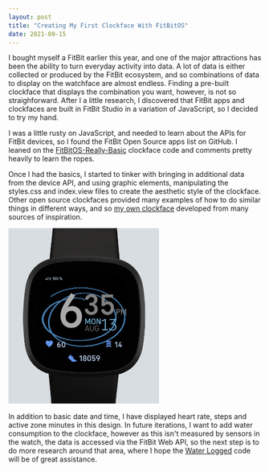 ```yaml
---
layout: post
title: "Creating My First Clockface With FitBitOS"
date: 2021-09-15
---
```


I bought myself a FitBit earlier this year, and one of the major attractions has been the
ability to turn everyday activity into data. A lot of data is either collected or produced
by the FitBit ecosystem, and so combinations of data to display on the watchface are almost 
endless. Finding a pre-built clockface that displays the combination you want, however, is 
not so straighforward. After I a little research, I discovered that FitBit apps and clockfaces
are built in FitBit Studio in a variation of JavaScript, so I decided to try my hand.

I was a little rusty on JavaScript, and needed to learn about the APIs for FitBit devices,
so I found the FitBit Open Source apps list on GitHub. I leaned on the [FitBitOS-Really-Basic](https://github.com/gpfrello/FitbitOS-Really-Basic)
clockface code and comments pretty heavily to learn the ropes.

Once I had the basics, I started to tinker with bringing in additional data from the device
API, and using graphic elements, manipulating the styles.css and index.view files to create
the aesthetic style of the clockface. Other open source clockfaces provided many examples of
how to do similar things in different ways, and so [my own clockface](https://github.com/obsidiangecko/digital-interoception) 
developed from many sources of inspiration. 

![Basic MkII Clockface](/images/basic-mkii-small.jpg)

In addition to basic date and time, I have displayed heart rate, steps and active zone minutes
in this design. In future iterations, I want to add water consumption to the clockface, however
as this isn't measured by sensors in the watch, the data is accessed via the FitBit Web API,
so the next step is to do more research around that area, where I hope the [Water Logged](https://github.com/tylerl0706/Water-Logged)
code will be of great assistance.
